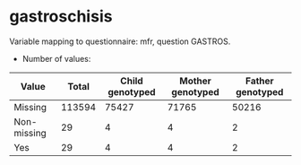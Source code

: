 # gastroschisis
Variable mapping to questionnaire: mfr, question GASTROS.
- Number of values:

| Value | Total | Child genotyped | Mother genotyped | Father genotyped |
| ----- | ----- | --------------- | ---------------- | ---------------- |
| Missing | 113594 | 75427 | 71765 | 50216 |
| Non-missing | 29 | 4 | 4 | 2 |
| Yes | 29 | 4 | 4 |2 |



